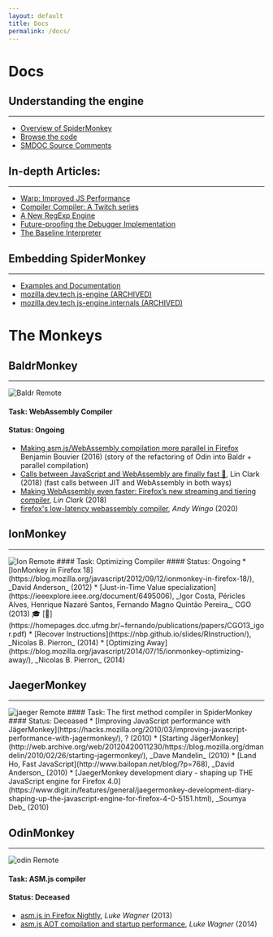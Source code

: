 ```yaml
---
layout: default
title: Docs
permalink: /docs/
---
```


# Docs

## Understanding the engine

---
* [Overview of SpiderMonkey](https://firefox-source-docs.mozilla.org/js/index.html)
* [Browse the code](https://searchfox.org/mozilla-central/source/js/src)
* [SMDOC Source Comments](https://searchfox.org/mozilla-central/search?q=[SMDOC]&path=js%2F)

## In-depth Articles:

---
* [Warp: Improved JS Performance](https://hacks.mozilla.org/2020/11/warp-improved-js-performance-in-firefox-83/)
* [Compiler Compiler: A Twitch series](https://hacks.mozilla.org/2020/06/compiler-compiler-working-on-a-javascript-engine/)
* [A New RegExp Engine](https://hacks.mozilla.org/2020/06/a-new-regexp-engine-in-spidermonkey/)
* [Future-proofing the Debugger Implementation](https://hacks.mozilla.org/2020/03/future-proofing-firefoxs-javascript-debugger-implementation/)
* [The Baseline Interpreter](https://hacks.mozilla.org/2019/08/the-baseline-interpreter-a-faster-js-interpreter-in-firefox-70/)

## Embedding SpiderMonkey

---
* [Examples and Documentation](https://github.com/mozilla-spidermonkey/spidermonkey-embedding-examples)
* [mozilla.dev.tech.js-engine (ARCHIVED)](https://groups.google.com/g/mozilla.dev.tech.js-engine)
* [mozilla.dev.tech.js-engine.internals (ARCHIVED)](https://groups.google.com/g/mozilla.dev.tech.js-engine.internals)

# The Monkeys

## BaldrMonkey

---
<img class="gallery__poster" src="/assets/img/baldr.jpg" alt="Baldr Remote" title="Baldr Remote"/>

#### Task: WebAssembly Compiler
#### Status: Ongoing
* [Making asm.js/WebAssembly compilation more parallel in Firefox](https://blog.benj.me/2016/04/22/making-asmjs-webassembly-compilation-more-parallel) Benjamin Bouvier (2016) (story of the refactoring of Odin into Baldr + parallel compilation)
* [Calls between JavaScript and WebAssembly are finally fast 🎉](https://hacks.mozilla.org/2018/10/calls-between-javascript-and-webassembly-are-finally-fast-%f0%9f%8e%89/), Lin Clark (2018) (fast calls between JIT and WebAssembly in both ways)
* [Making WebAssembly even faster: Firefox’s new streaming and tiering compiler](https://hacks.mozilla.org/2018/01/making-webassembly-even-faster-firefoxs-new-streaming-and-tiering-compiler/), _Lin Clark_ (2018)
* [firefox's low-latency webassembly compiler](https://wingolog.org/archives/2020/03/25/firefoxs-low-latency-webassembly-compiler), _Andy Wingo_ (2020)

## IonMonkey

---
<img class="gallery__poster" src="/assets/img/ion.jpg" alt="Ion Remote" title="Ion Remote"/>
#### Task: Optimizing Compiler
#### Status: Ongoing
* [IonMonkey in Firefox 18](https://blog.mozilla.org/javascript/2012/09/12/ionmonkey-in-firefox-18/), _David Anderson_ (2012)
* [Just-in-Time Value specialization](https://ieeexplore.ieee.org/document/6495006), _Igor Costa, Péricles Alves, Henrique Nazaré Santos, Fernando Magno Quintão Pereira_, CGO (2013) 🎓 [📄](https://homepages.dcc.ufmg.br/~fernando/publications/papers/CGO13_igor.pdf)
* [Recover Instructions](https://nbp.github.io/slides/RInstruction/), _Nicolas B. Pierron_ (2014)
* [Optimizing Away](https://blog.mozilla.org/javascript/2014/07/15/ionmonkey-optimizing-away/), _Nicolas B. Pierron_ (2014)



## JaegerMonkey

---
<img class="gallery__poster" src="/assets/img/jaeger.jpg" alt="jaeger Remote" title="jaeger Remote"/>
#### Task: The first method compiler in SpiderMonkey
#### Status: Deceased
* [Improving JavaScript performance with JägerMonkey](https://hacks.mozilla.org/2010/03/improving-javascript-performance-with-jagermonkey/), ? (2010)
* [Starting JägerMonkey](http://web.archive.org/web/20120420011230/https://blog.mozilla.org/dmandelin/2010/02/26/starting-jagermonkey/), _Dave Mandelin_ (2010)
* [Land Ho, Fast JavaScript](http://www.bailopan.net/blog/?p=768), _David Anderson_ (2010)
* [JaegerMonkey development diary - shaping up THE JavaScript engine for Firefox 4.0](https://www.digit.in/features/general/jaegermonkey-development-diary-shaping-up-the-javascript-engine-for-firefox-4-0-5151.html), _Soumya Deb_ (2010)

## OdinMonkey

---
<img class="gallery__poster" src="/assets/img/odin.jpg" alt="odin Remote" title="odin Remote"/>

#### Task: ASM.js compiler
#### Status: Deceased
* [asm.js in Firefox Nightly](https://blog.mozilla.org/luke/2013/03/21/asm-js-in-firefox-nightly/), _Luke Wagner_ (2013)
* [asm.js AOT compilation and startup performance](https://blog.mozilla.org/luke/2014/01/14/asm-js-aot-compilation-and-startup-performance/), _Luke Wagner_ (2014)



